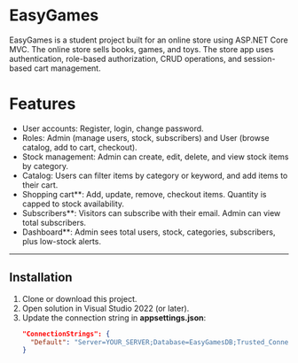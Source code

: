 # EasyGames

EasyGames is a student project built for an online store using ASP.NET Core MVC. The online store sells books, games, and toys. The store app uses authentication, role-based authorization, CRUD operations, and session-based cart management.

# Features
- User accounts: Register, login, change password.
- Roles: Admin (manage users, stock, subscribers) and User (browse catalog, add to cart, checkout).
- Stock management: Admin can create, edit, delete, and view stock items by category.
- Catalog: Users can filter items by category or keyword, and add items to their cart.
- Shopping cart**: Add, update, remove, checkout items. Quantity is capped to stock availability.
- Subscribers**: Visitors can subscribe with their email. Admin can view total subscribers.
- Dashboard**: Admin sees total users, stock, categories, subscribers, plus low-stock alerts.

---

## Installation
1. Clone or download this project.
2. Open solution in Visual Studio 2022 (or later).
3. Update the connection string in **appsettings.json**:
   ```json
   "ConnectionStrings": {
     "Default": "Server=YOUR_SERVER;Database=EasyGamesDB;Trusted_Connection=True;TrustServerCertificate=True;"
   }
